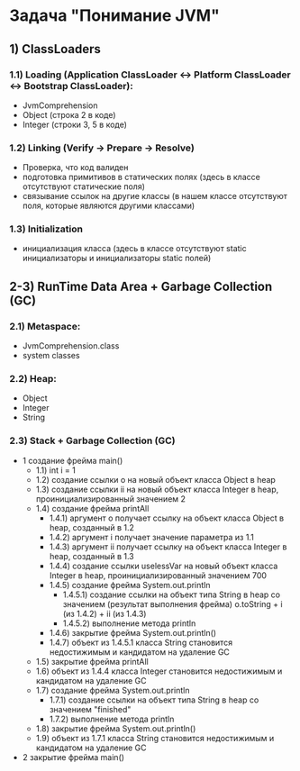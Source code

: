 # Задача "Понимание JVM"
## 1) ClassLoaders
### 1.1) Loading (Application ClassLoader <-> Platform ClassLoader <-> Bootstrap ClassLoader):
- JvmComprehension
- Object (строка 2 в коде)
- Integer (строки 3, 5 в коде)
### 1.2) Linking (Verify -> Prepare -> Resolve)
- Проверка, что код валиден
- подготовка примитивов в статических полях (здесь в классе отсутствуют статические поля)
- связывание ссылок на другие классы (в нашем классе отсутствуют поля, которые являются другими классами)
### 1.3) Initialization
- инициализация класса (здесь в классе отсутствуют static инициализаторы и инициализаторы static полей)
## 2-3) RunTime Data Area + Garbage Collection (GC)
### 2.1) Metaspace:
- JvmComprehension.class
- system classes
### 2.2) Heap:
- Object
- Integer
- String
### 2.3) Stack + Garbage Collection (GC)
- 1 создание фрейма main()
    - 1.1) int i = 1
    - 1.2) создание ссылки o на новый объект класса Object в heap
    - 1.3) создание ссылки ii на новый объект класса Integer в heap, проинициализированный значением 2
    - 1.4) создание фрейма printAll
        - 1.4.1) аргумент o получает ссылку на объект класса Object в heap, созданный в 1.2
        - 1.4.2) аргумент i получает значение параметра из 1.1
        - 1.4.3) аргумент ii получает ссылку на объект класса Integer в heap, созданный в 1.3
        - 1.4.4) создание ссылки uselessVar на новый объект класса Integer в heap, проинициализированный значением 700
        - 1.4.5) создание фрейма System.out.println
            - 1.4.5.1) создание ссылки на объект типа String в heap со значением (результат выполнения фрейма) o.toString + i (из 1.4.2) + ii (из 1.4.3)
            - 1.4.5.2) выполнение метода println
        - 1.4.6) закрытие фрейма System.out.println()
        - 1.4.7) объект из 1.4.5.1 класса String становится недостижимым и кандидатом на удаление GC
    - 1.5) закрытие фрейма printAll
    - 1.6) объект из 1.4.4 класса Integer становится недостижимым и кандидатом на удаление GC
    - 1.7) создание фрейма System.out.println
        - 1.7.1) создание ссылки на объект типа String в heap со значением "finished"
        - 1.7.2) выполнение метода println
    - 1.8) закрытие фрейма System.out.println()
    - 1.9) объект из 1.7.1 класса String становится недостижимым и кандидатом на удаление GC
- 2 закрытие фрейма main()